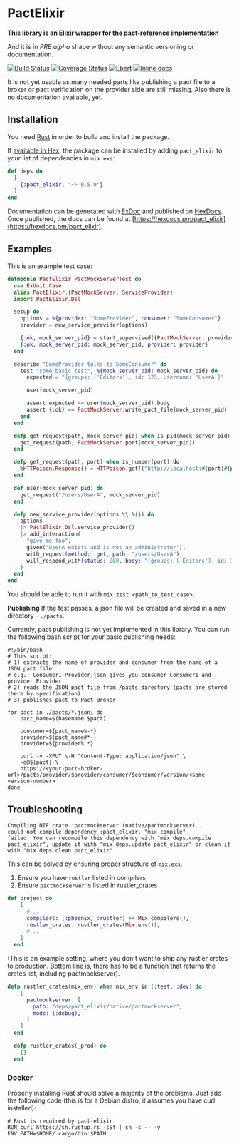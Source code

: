 # PactElixir

**This library is an Elixir wrapper for the [pact-reference](https://github.com/pact-foundation/pact-reference) implementation**

And it is in *PRE alpha* shape without any semantic versioning or documentation.

[![Build Status](https://travis-ci.org/elitau/pact_elixir.svg?branch=master)](https://travis-ci.org/elitau/pact_elixir)
[![Coverage Status](https://coveralls.io/repos/github/elitau/pact_elixir/badge.svg?branch=master)](https://coveralls.io/github/elitau/pact_elixir?branch=master)
[![Ebert](https://ebertapp.io/github/elitau/pact_elixir.svg)](https://ebertapp.io/github/elitau/pact_elixir)
[![Inline docs](http://inch-ci.org/github/elitau/pact_elixir.svg)](http://inch-ci.org/github/elitau/pact_elixir)

It is not yet usable as many needed parts like publishing a pact file to a broker or pact
verification on the provider side are still missing. Also there is no documentation available, yet.

## Installation

You need [Rust](https://www.rust-lang.org) in order to build and install the package.

If [available in Hex](https://hex.pm/docs/publish), the package can be installed
by adding `pact_elixir` to your list of dependencies in `mix.exs`:

```elixir
def deps do
  [
    {:pact_elixir, "~> 0.5.0"}
  ]
end
```

Documentation can be generated with [ExDoc](https://github.com/elixir-lang/ex_doc)
and published on [HexDocs](https://hexdocs.pm). Once published, the docs can
be found at [https://hexdocs.pm/pact_elixir](https://hexdocs.pm/pact_elixir).

## Examples

This is an example test case:

```elixir
defmodule PactElixir.PactMockServerTest do
  use ExUnit.Case
  alias PactElixir.{PactMockServer, ServiceProvider}
  import PactElixir.Dsl

  setup do
    options = %{provider: "SomeProvider", consumer: "SomeConsumer"}
    provider = new_service_provider(options)

    {:ok, mock_server_pid} = start_supervised({PactMockServer, provider})
    {:ok, mock_server_pid: mock_server_pid, provider: provider}
  end

  describe "SomeProvider talks to SomeConsumer" do
    test "some basic test", %{mock_server_pid: mock_server_pid} do
      expected = "{groups: ['Editors'], id: 123, username: 'UserA'}"

      user(mock_server_pid)

      assert expected == user(mock_server_pid).body
      assert {:ok} == PactMockServer.write_pact_file(mock_server_pid)
    end
  end

  defp get_request(path, mock_server_pid) when is_pid(mock_server_pid) do
    get_request(path, PactMockServer.port(mock_server_pid))
  end

  defp get_request(path, port) when is_number(port) do
    %HTTPoison.Response{} = HTTPoison.get!("http://localhost:#{port}#{path}")
  end

  def user(mock_server_pid) do
    get_request("/users/UserA", mock_server_pid)
  end

  defp new_service_provider(options \\ %{}) do
    options
    |> PactElixir.Dsl.service_provider()
    |> add_interaction(
      "give me foo",
      given("UserA exists and is not an administrator"),
      with_request(method: :get, path: "/users/UserA"),
      will_respond_with(status: 200, body: "{groups: ['Editors'], id: 123, username: 'UserA'}")
    )
  end
end
```

You should be able to run it with `mix test <path_to_test_case>`.

**Publishing**
If the test passes, a json file will be created and saved in a new directory - `./pacts`.

Currently, pact publishing is not yet implemented in this library. You can run the following bash script for your basic publishing needs:

```shell
#!/bin/bash
# This script:
# 1) extracts the name of provider and consumer from the name of a JSON pact file
# e.g.: Consumer1-Provider.json gives you consumer Consumer1 and provider Provider
# 2) reads the JSON pact file from /pacts directory (pacts are stored there by specification)
# 3) publishes pact to Pact Broker

for pact in ./pacts/*.json; do
    pact_name=$(basename $pact)

    consumer=${pact_name%-*}
    provider=${pact_name#*-}
    provider=${provider%.*}

    curl -v -XPUT \-H "Content-Type: application/json" \
    -d@${pact} \
    https://<your-pact-broker-url>/pacts/provider/$provider/consumer/$consumer/version/<some-version-number>
done
```

## Troubleshooting

```
Compiling NIF crate :pactmockserver (native/pactmockserver)...
could not compile dependency :pact_elixir, "mix compile"
failed. You can recompile this dependency with "mix deps.compile pact_elixir", update it with "mix deps.update pact_elixir" or clean it with "mix deps.clean pact_elixir"
```
This can be solved by ensuring proper structure of `mix.exs`.
1) Ensure you have `rustler` listed in compilers
2) Ensure `pactmockserver` is listed in rustler_crates

```elixir
def project do
    [
      #...
      compilers: [:phoenix, :rustler] ++ Mix.compilers(),
      rustler_crates: rustler_crates(Mix.env()),
      #...
    ]
  end
```

(This is an example setting, where you don't want to ship any rustler crates to production. Bottom line is, there has to be a function that returns the crates list, including pactmockserver).

```elixir
defp rustler_crates(mix_env) when mix_env in [:test, :dev] do
    [
      pactmockserver: [
        path: "deps/pact_elixir/native/pactmockserver",
        mode: (:debug),
      ]
    ]
  end

  defp rustler_crates(_prod) do
    []
  end
  ```

### Docker
Properly installing Rust should solve a majority of the problems. Just add the following code (this is for a Debian distro, it assumes you have curl installed):

```docker
# Rust is required by pact-elixir
RUN curl https://sh.rustup.rs -sSf | sh -s -- -y
ENV PATH=$HOME/.cargo/bin:$PATH
```
